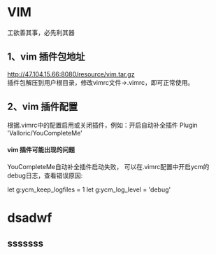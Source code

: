 # VIM
工欲善其事，必先利其器

## 1、vim 插件包地址
  http://47.104.15.66:8080/resource/vim.tar.gz  
  插件包解压到用户根目录，修改vimrc文件->.vimrc，即可正常使用。

## 2、vim 插件配置
  根据.vimrc中的配置启用或关闭插件，例如：开启自动补全插件 Plugin 'Valloric/YouCompleteMe'

#### vim 插件可能出现的问题  
  YouCompleteMe自动补全插件启动失败，  可以在.vimrc配置中开启ycm的debug日志，查看错误原因:

  let g:ycm_keep_logfiles = 1
  let g:ycm_log_level = 'debug'

  dsadwf
  =======
  sssssss
  ----
